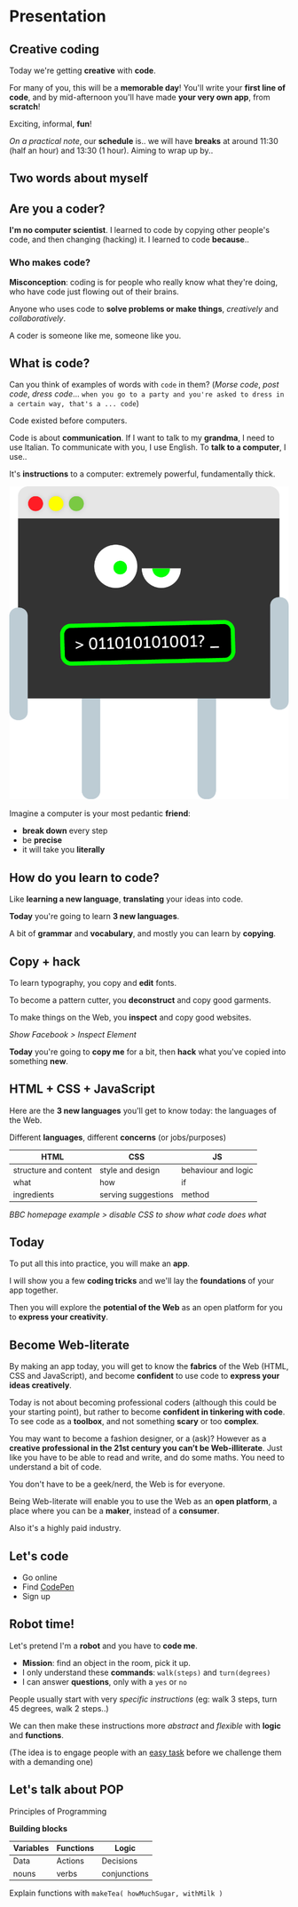 # Presentation


## Creative coding

Today we're getting **creative** with **code**.

For many of you, this will be a **memorable day**! You'll write your **first line of code**, and by mid-afternoon you'll have made **your very own app**, from **scratch**!

Exciting, informal, **fun**!

*On a practical note*, our **schedule** is.. we will have **breaks** at around 11:30 (half an hour) and 13:30 (1 hour). Aiming to wrap up by..


## Two words about myself



## Are you a coder?	

**I'm no computer scientist**. I learned to code by copying other people's code, and then changing (hacking) it. I learned to code **because**..

### Who makes code?

**Misconception**: coding is for people who really know what they're doing, who have code just flowing out of their brains.

Anyone who uses code to **solve problems or make things**, *creatively* and *collaboratively*.

A coder is someone like me, someone like you. 


## What is code?

Can you think of examples of words with `code` in them? (*Morse code*, *post code*, *dress code*... `when you go to a party and you're asked to dress in a certain way, that's a ... code`)

Code existed before computers.

Code is about **communication**. If I want to talk to my **grandma**, I need to use Italian. To communicate with you, I use English. To **talk to a computer**, I use..

It's **instructions** to a computer: extremely powerful, fundamentally thick.

![](https://raw.githubusercontent.com/baddeo/creative-coding/master/images/terminal.png) 

Imagine a computer is your most pedantic **friend**: 

* **break down** every step
* be **precise**
* it will take you **literally**


## How do you learn to code?

Like **learning a new language**, **translating** your ideas into code.

**Today** you're going to learn **3 new languages**.

A bit of **grammar** and **vocabulary**, and mostly you can learn by **copying**.


## Copy + hack

To learn typography, you copy and **edit** fonts. 

To become a pattern cutter, you **deconstruct** and copy good garments.

To make things on the Web, you **inspect** and copy good websites.

_Show Facebook > Inspect Element_

**Today** you're going to **copy me** for a bit, then **hack** what you've copied into something **new**.


## HTML + CSS + JavaScript

Here are the **3 new languages** you'll get to know today: the languages of the Web.

Different **languages**, different **concerns** (or jobs/purposes)

HTML | CSS | JS
------------ | ------------- | ------------
structure and content | style and design   | behaviour and logic
what | how | if
ingredients | serving suggestions | method

_BBC homepage example > disable CSS to show what code does what_


## Today

To put all this into practice, you will make an **app**.  

I will show you a few **coding tricks** and we'll lay the **foundations** of your app together. 

Then you will explore the **potential of the Web** as an open platform for you to **express your creativity**.


## Become Web-literate

By making an app today, you will get to know the **fabrics** of the Web (HTML, CSS and JavaScript), and become **confident** to use code to **express your ideas creatively**.

Today is not about becoming professional coders (although this could be your starting point), but rather to become **confident in tinkering with code**. To see code as a **toolbox**, and not something **scary** or too **complex**.

You may want to become a fashion designer, or a (ask)? However as a **creative professional in the 21st century you can’t be Web-illiterate**. Just like you have to be able to read and write, and do some maths. You need to understand a bit of code. 

You don't have to be a geek/nerd, the Web is for everyone.

Being Web-literate will enable you to use the Web as an **open platform**, a place where you can be a **maker**, instead of a **consumer**. 

Also it's a highly paid industry. 







## Let's code

* Go online
* Find [CodePen](http://codepen.io/)
* Sign up 





## Robot time!

Let's pretend I'm a **robot** and you have to **code me**.

* **Mission**: find an object in the room, pick it up.
* I only understand these **commands**: `walk(steps)` and `turn(degrees)`
* I can answer **questions**, only with a `yes` or `no`

People usually start with very *specific instructions* (eg: walk 3 steps, turn 45 degrees, walk 2 steps..)

We can then make these instructions more *abstract* and *flexible* with **logic** and **functions**.
	
(The idea is to engage people with an [easy task](http://pss.sagepub.com/content/early/2012/08/31/0956797612446024.abstract) before we challenge them with a demanding one)
	

## Let's talk about POP

Principles of Programming

**Building blocks**

Variables | Functions | Logic
------------ | ------------- | ------------
Data | Actions   | Decisions
nouns | verbs | conjunctions

Explain functions with `makeTea( howMuchSugar, withMilk )`
